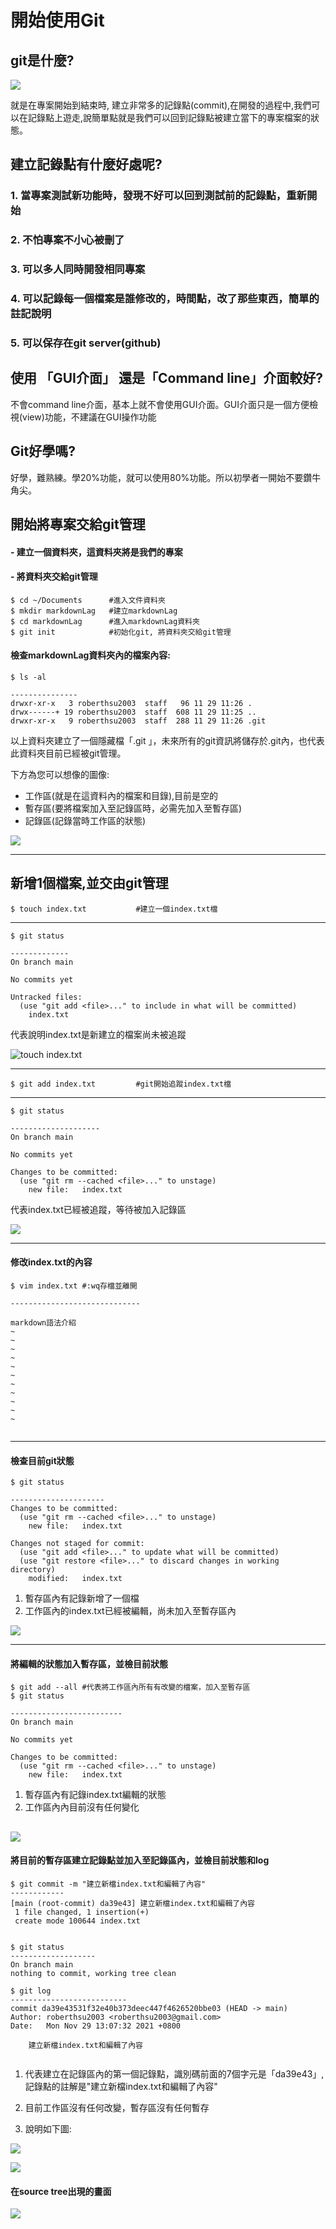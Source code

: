 # 開始使用Git

## git是什麼?

![](./images/pic1.png)

就是在專案開始到結束時, 建立非常多的記錄點(commit),在開發的過程中,我們可以在記錄點上遊走,說簡單點就是我們可以回到記錄點被建立當下的專案檔案的狀態。

## 建立記錄點有什麼好處呢?

### 1. 當專案測試新功能時，發現不好可以回到測試前的記錄點，重新開始
### 2. 不怕專案不小心被刪了
### 3. 可以多人同時開發相同專案
### 4. 可以記錄每一個檔案是誰修改的，時間點，改了那些東西，簡單的註記說明
### 5. 可以保存在git server(github)

## 使用 「GUI介面」 還是「Command line」介面較好?

不會command line介面，基本上就不會使用GUI介面。GUI介面只是一個方便檢視(view)功能，不建議在GUI操作功能

##  Git好學嗎?

好學，難熟練。學20%功能，就可以使用80%功能。所以初學者一開始不要鑽牛角尖。

## 開始將專案交給git管理
#### - 建立一個資料夾，這資料夾將是我們的專案
#### - 將資料夾交給git管理

```
$ cd ~/Documents      #進入文件資料夾
$ mkdir markdownLag   #建立markdownLag
$ cd markdownLag      #進入markdownLag資料夾 
$ git init            #初始化git, 將資料夾交給git管理
```

#### 檢查markdownLag資料夾內的檔案內容:



```
$ ls -al

---------------
drwxr-xr-x   3 roberthsu2003  staff   96 11 29 11:26 .
drwx------+ 19 roberthsu2003  staff  608 11 29 11:25 ..
drwxr-xr-x   9 roberthsu2003  staff  288 11 29 11:26 .git
```

以上資料夾建立了一個隱藏檔「.git 」，未來所有的git資訊將儲存於.git內，也代表此資料夾目前已經被git管理。

下方為您可以想像的圖像:

- 工作區(就是在這資料內的檔案和目錄),目前是空的
- 暫存區(要將檔案加入至記錄區時，必需先加入至暫存區)
- 記錄區(記錄當時工作區的狀態)

![](./images/pic3.png)

---

## 新增1個檔案,並交由git管理

```
$ touch index.txt           #建立一個index.txt檔
```



---

```
$ git status

-------------
On branch main

No commits yet

Untracked files:
  (use "git add <file>..." to include in what will be committed)
	index.txt

```

代表說明index.txt是新建立的檔案尚未被追蹤

![touch index.txt](./images/pic4.png)

---

```
$ git add index.txt         #git開始追蹤index.txt檔
```

---

```
$ git status 

--------------------
On branch main

No commits yet

Changes to be committed:
  (use "git rm --cached <file>..." to unstage)
	new file:   index.txt

```

代表index.txt已經被追蹤，等待被加入記錄區

![](./images/pic5.png)

---

#### 修改index.txt的內容

```
$ vim index.txt #:wq存檔並離開

-----------------------------

markdown語法介紹
~                                                                               
~                                                                               
~                                                                               
~                                                                               
~                                                                               
~                                                                               
~                                                                               
~                                                                               
~                                                                               
~                                                                               
~                                                                                                                                                             
 
```

---

#### 檢查目前git狀態

```
$ git status

---------------------
Changes to be committed:
  (use "git rm --cached <file>..." to unstage)
	new file:   index.txt

Changes not staged for commit:
  (use "git add <file>..." to update what will be committed)
  (use "git restore <file>..." to discard changes in working directory)
	modified:   index.txt

```

1. 暫存區內有記錄新增了一個檔
2. 工作區內的index.txt已經被編輯，尚未加入至暫存區內

![](./images/pic6.png)

---

#### 將編輯的狀態加入暫存區，並檢目前狀態

```
$ git add --all #代表將工作區內所有有改變的檔案，加入至暫存區
$ git status

-------------------------
On branch main

No commits yet

Changes to be committed:
  (use "git rm --cached <file>..." to unstage)
	new file:   index.txt

```

1. 暫存區內有記錄index.txt編輯的狀態
2. 工作區內內目前沒有任何變化

![](./images/pic7.png)
---

#### 將目前的暫存區建立記錄點並加入至記錄區內，並檢目前狀態和log

```
$ git commit -m "建立新檔index.txt和編輯了內容"
------------
[main (root-commit) da39e43] 建立新檔index.txt和編輯了內容
 1 file changed, 1 insertion(+)
 create mode 100644 index.txt
 
  
$ git status
-------------------
On branch main
nothing to commit, working tree clean

$ git log
--------------------------
commit da39e43531f32e40b373deec447f4626520bbe03 (HEAD -> main)
Author: roberthsu2003 <roberthsu2003@gmail.com>
Date:   Mon Nov 29 13:07:32 2021 +0800

    建立新檔index.txt和編輯了內容


```

1. 代表建立在記錄區內的第一個記錄點，識別碼前面的7個字元是「da39e43」,記錄點的註解是"建立新檔index.txt和編輯了內容"

2. 目前工作區沒有任何改變，暫存區沒有任何暫存

3. 說明如下圖:

![](./images/pic8.png)


![](./images/pic9.png)

#### 在source tree出現的畫面

![](./images/pic10.png)






